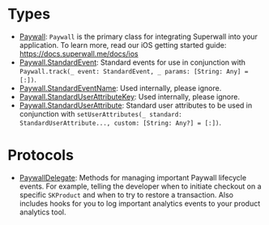 # Types

  - [Paywall](https://github.com/superwall-me/paywall-ios/blob/master/docs/Paywall):
    `Paywall` is the primary class for integrating Superwall into your application. To learn more, read our iOS getting started guide: https://docs.superwall.me/docs/ios
  - [Paywall.StandardEvent](https://github.com/superwall-me/paywall-ios/blob/master/docs/Paywall_StandardEvent):
    Standard events for use in conjunction with `Paywall.track(_ event: StandardEvent, _ params: [String: Any] = [:])`.
  - [Paywall.StandardEventName](https://github.com/superwall-me/paywall-ios/blob/master/docs/Paywall_StandardEventName):
    Used internally, please ignore.
  - [Paywall.StandardUserAttributeKey](https://github.com/superwall-me/paywall-ios/blob/master/docs/Paywall_StandardUserAttributeKey):
    Used internally, please ignore.
  - [Paywall.StandardUserAttribute](https://github.com/superwall-me/paywall-ios/blob/master/docs/Paywall_StandardUserAttribute):
    Standard user attributes to be used in conjunction with `setUserAttributes(_ standard: StandardUserAttribute..., custom: [String: Any?] = [:])`.

# Protocols

  - [PaywallDelegate](https://github.com/superwall-me/paywall-ios/blob/master/docs/PaywallDelegate):
    Methods for managing important Paywall lifecycle events. For example, telling the developer when to initiate checkout on a specific `SKProduct` and when to try to restore a transaction. Also includes hooks for you to log important analytics events to your product analytics tool.
